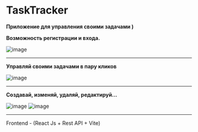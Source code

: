 # TaskTracker 
**Приложение для управления своими задачами )**


**Возможность регистрации и входа.**

  ![image](https://github.com/user-attachments/assets/358b6d5a-eda7-4287-85c3-98c57fb12d83)

  ___

**Управляй своими задачами в пару кликов**

![image](https://github.com/user-attachments/assets/744d1d86-6ab9-4438-b6ce-673195ec88d0)
___

**Создавай, изменяй, удаляй, редактируй...**

![image](https://github.com/user-attachments/assets/b13ea5fc-4aff-4611-a226-2561bc94618f)
![image](https://github.com/user-attachments/assets/107b683b-17dc-43f4-9fa1-f5e9c914ba7c)


___

Frontend - (React Js + Rest API + Vite)


